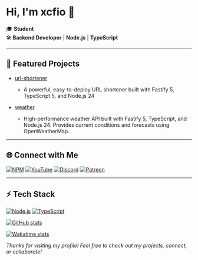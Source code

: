 # Hi, I'm xcfio 👋

🎓 **Student**  
🛠️ **Backend Developer** | **Node.js** | **TypeScript**

---

## 🚀 Featured Projects

- [url-shortener](https://github.com/xcfio/url-shortener)
  - A powerful, easy-to-deploy URL shortener built with Fastify 5, TypeScript 5, and Node.js 24

- [weather](https://github.com/xcfio/weather)
  - High-performance weather API built with Fastify 5, TypeScript, and Node.js 24. Provides current conditions and forecasts using OpenWeatherMap.

---

## 🌐 Connect with Me

[![NPM](https://img.shields.io/badge/NPM-xcfio-red?logo=npm)](https://npmjs.com/~xcfio)
[![YouTube](https://img.shields.io/badge/YouTube-xcfio-red?logo=youtube)](https://youtube.com/@xcfio)
[![Discord](https://img.shields.io/badge/Discord-Join-5865F2?logo=discord&logoColor=white)](https://discord.com/invite/FaCCaFM74Q)
[![Patreon](https://img.shields.io/badge/Patreon-xcfio-orange?logo=patreon)](https://patreon.com/xcfio)

---

## ⚡ Tech Stack

[![Node.js](https://img.shields.io/badge/Node.js-339933?logo=node.js&logoColor=white)](https://nodejs.org/en)
[![TypeScript](https://img.shields.io/badge/TypeScript-007ACC?logo=typescript&logoColor=white)](https://www.typescriptlang.org/)

[![GitHub stats](https://github-readme-stats.vercel.app/api?username=xcfio&show_icons=true&theme=prussian)](https://github.com/xcfio)

[![Wakatime stats](https://github-readme-stats.vercel.app/api/wakatime?username=xcfio&theme=prussian&hide_progress=true)](https://wakatime.com/@xcfio)

_Thanks for visiting my profile! Feel free to check out my projects, connect, or collaborate!_
